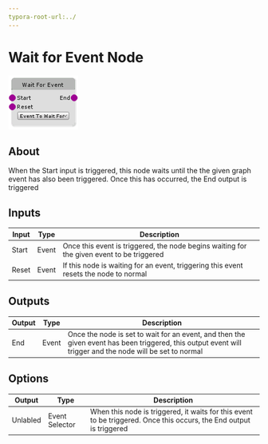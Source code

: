 ```yaml
---
typora-root-url:../
---
```


# Wait for Event Node

![Wait-For-Event](/IMG/Wait-For-Event.png)

## About

When the Start input is triggered, this node waits until the the given graph event has also been triggered. Once this has occurred, the End output is triggered

## Inputs
Input | Type | Description
------------ | ------|-------
Start | Event | Once this event is triggered, the node begins waiting for the given event to be triggered
 Reset | Event | If this node is waiting for an event, triggering this event resets the node to normal 

## Outputs
Output | Type| Description
------------ | -------|------
End | Event | Once the node is set to wait for an event, and then the given event has been triggered, this output event will trigger and the node will be set to normal 

## Options

| Output   | Type           | Description                                                  |
| -------- | -------------- | ------------------------------------------------------------ |
| Unlabled | Event Selector | When this node is triggered, it waits for this event to be triggered. Once this occurs, the End output is triggered |
